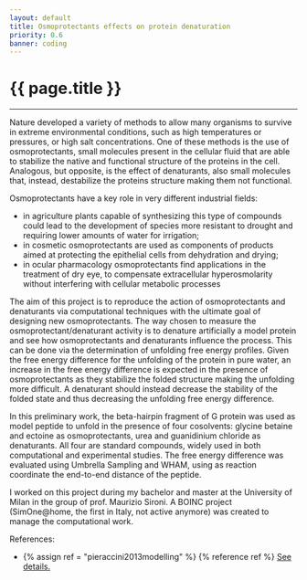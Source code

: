 ```yaml
---
layout: default
title: Osmoprotectants effects on protein denaturation
priority: 0.6
banner: coding
---
```


{{ page.title }}
===============
---

Nature developed a variety of methods to allow many organisms to survive in
extreme environmental conditions, such as high temperatures or pressures, or
high salt concentrations.  One of these methods is the use of osmoprotectants,
small molecules present in the cellular fluid that are able to stabilize the
native and functional structure of the proteins in the cell.  Analogous, but
opposite, is the effect of denaturants, also small molecules that, instead,
destabilize the proteins structure making them not functional. 

Osmoprotectants have a key role in very different industrial fields:

 - in agriculture plants capable of synthesizing this type of compounds could
   lead to the development of species more resistant to drought and requiring
   lower amounts of water for irrigation;
 - in cosmetic osmoprotectants are used as components of products aimed at
   protecting the epithelial cells from dehydration and drying;
 - in ocular pharmacology osmoprotectants find applications in
   the treatment of dry eye, to compensate extracellular hyperosmolarity
   without interfering with cellular metabolic processes

The aim of this project is to reproduce the action of osmoprotectants and
denaturants via computational techniques with the ultimate goal of designing
new osmoprotectants. The way chosen to measure the osmoprotectant/denaturant
activity is to denature artificially a model protein and see how
osmoprotectants and denaturants influence the process. This can be done via the
determination of unfolding free energy profiles. Given the free energy
difference for the unfolding of the protein in pure water, an increase in the
free energy difference is expected in the presence of osmoprotectants as they
stabilize the folded structure making the unfolding more difficult.  A
denaturant should instead decrease the stability of the folded state and thus
decreasing the unfolding free energy difference.

In this preliminary work, the beta-hairpin fragment of G protein was used as
model peptide to unfold in the presence of four cosolvents: glycine betaine and
ectoine as osmoprotectants, urea and guanidinium chloride as denaturants.  All
four are standard compounds, widely used in both computational and experimental
studies.  The free energy difference was evaluated using Umbrella Sampling and
WHAM, using as reaction coordinate the end-to-end distance of the peptide.

I worked on this project during my bachelor and master at the University of
Milan in the group of prof. Maurizio Sironi. A BOINC project (SimOne@home, the
first in Italy, not active anymore) was created to manage the computational
work.

References:

 - {% assign ref = "pieraccini2013modelling" %} {% reference ref %} [See
   details.](/bib/{{ref}}.html)


